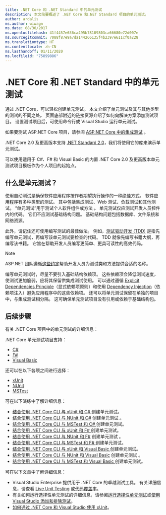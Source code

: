 ```yaml
---
title: .NET Core 和 .NET Standard 中的单元测试
description: 本文简要概述了 .NET Core 和.NET Standard 项目的单元测试。
author: ardalis
ms.author: wiwagn
ms.date: 08/30/2017
ms.openlocfilehash: 41f4457e636ca495b78109803ca66680e72d007e
ms.sourcegitcommit: 7088f87e9a7da144266135f4b2397e611cf0a228
ms.translationtype: HT
ms.contentlocale: zh-CN
ms.lasthandoff: 01/11/2020
ms.locfileid: "75899886"
---
```

# <a name="unit-testing-in-net-core-and-net-standard"></a>.NET Core 和 .NET Standard 中的单元测试

通过 .NET Core，可以轻松创建单元测试。 本文介绍了单元测试及其与其他类型的测试的不同之处。 页面底部附近的链接资源介绍了如何向解决方案添加测试项目。 设置测试项目后，可使用命令行或 Visual Studio 运行单元测试。

如果要测试 ASP.NET Core 项目，请参阅 [ASP.NET Core 中的集成测试](/aspnet/core/test/integration-tests#test-app-prerequisites)  。

.NET Core 2.0 及更高版本支持 [.NET Standard 2.0](../../standard/net-standard.md)，我们将使用它的库来演示单元测试。

可以使用适用于 C#、F# 和 Visual Basic 的内置 .NET Core 2.0 及更高版本单元测试项目模板作为个人项目的起始点。

## <a name="what-are-unit-tests"></a>什么是单元测试？

使用自动测试是确保软件应用程序按作者期望执行操作的一种绝佳方式。 软件应用程序有多种类型的测试。 其中包括集成测试、Web 测试、负载测试和其他测试。 “单元测试”用于测试个人软件组件或方法  。 单元测试仅应测试开发人员控件内的代码。 它们不应测试基础结构问题。 基础结构问题包括数据库、文件系统和网络资源。 

此外，请记住还可使用编写测试的最佳做法。 例如，[测试驱动开发 (TDD)](https://deviq.com/test-driven-development/) 是指先编写单元测试，再编写该单元测试要检查的代码。 TDD 就像先编写书籍大纲，再编写该书籍。 它旨在帮助开发人员编写更简单、更具可读性的高效代码。 

> [!NOTE]
> ASP.NET 团队遵循[这些约定](https://github.com/dotnet/aspnetcore/wiki/Engineering-guidelines#unit-tests-and-functional-tests)帮助开发人员为测试类和方法提供合适的名称。

编写单元测试时，尽量不要引入基础结构依赖项。 这些依赖项会降低测试速度，使测试更加脆弱，应将其保留供集成测试使用。 可以通过遵循 [Explicit Dependencies Principle](https://deviq.com/explicit-dependencies-principle/)（显式依赖项原则）和使用 [Dependency Injection](/aspnet/core/fundamentals/dependency-injection)（依赖项注入）避免应用程序中的这些依赖项。 还可以将单元测试保留在单独的项目中，与集成测试相分隔。 这可确保单元测试项目没有引用或依赖于基础结构包。

## <a name="next-steps"></a>后续步骤

有关 .NET Core 项目中的单元测试的详细信息：

.NET Core 单元测试项目支持：

- [C#](../../csharp/index.yml)
- [F#](../../fsharp/index.yml)
- [Visual Basic](../../visual-basic/index.yml) 

还可以在以下各项之间进行选择：

- [xUnit](https://xunit.github.io) 
- [NUnit](https://nunit.org)
- [MSTest](https://github.com/Microsoft/testfx-docs)

可在以下演练中了解详细信息：

- [结合使用 .NET Core CLI 与 xUnit  和 C#  ](unit-testing-with-dotnet-test.md) 创建单元测试。
- [结合使用 .NET Core CLI 与 NUnit 和 C#](unit-testing-with-nunit.md) 创建单元测试   。
- [结合使用 .NET Core CLI 与 MSTest  和 C#  ](unit-testing-with-mstest.md) 创建单元测试。
- [结合使用 .NET Core CLI 与 xUnit  和 F#  ](unit-testing-fsharp-with-dotnet-test.md) 创建单元测试。
- [结合使用 .NET Core CLI 与 NUnit 和 F#](unit-testing-fsharp-with-nunit.md) 创建单元测试   。
- [结合使用 .NET Core CLI 与 MSTest  和 F#  ](unit-testing-fsharp-with-mstest.md) 创建单元测试。
- [结合使用 .NET Core CLI 与 xUnit  和 Visual Basic  ](unit-testing-visual-basic-with-dotnet-test.md) 创建单元测试。
- [结合使用 .NET Core CLI 与 NUnit 和 Visual Basic](unit-testing-visual-basic-with-nunit.md) 创建单元测试   。
- [结合使用 .NET Core CLI 与 MSTest  和 Visual Basic  ](unit-testing-visual-basic-with-mstest.md) 创建单元测试。

可在以下文章中了解详细信息：

- Visual Studio Enterprise 提供用于 .NET Core 的卓越测试工具。 有关详细信息，请查看 [Live Unit Testing](/visualstudio/test/live-unit-testing) 或[代码覆盖率](https://github.com/Microsoft/vstest-docs/blob/master/docs/analyze.md#working-with-code-coverage)。
- 有关如何运行选择性单元测试的详细信息，请参阅[运行选择性单元测试](selective-unit-tests.md)或[使用 Visual Studio 添加和排除测试](/visualstudio/test/live-unit-testing#include-and-exclude-test-projects-and-test-methods)。
- [如何通过 .NET Core 和 Visual Studio 使用 xUnit](https://xunit.github.io/docs/getting-started-dotnet-core.html)。
